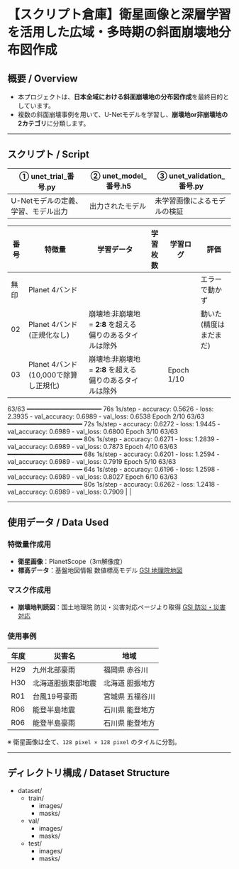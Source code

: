 # 【スクリプト倉庫】衛星画像と深層学習を活用した広域・多時期の斜面崩壊地分布図作成

## 概要 / Overview

- 本プロジェクトは、**日本全域における斜面崩壊地の分布図作成**を最終目的としています。
- 複数の斜面崩壊事例を用いて、U-Netモデルを学習し、**崩壊地or非崩壊地の2カテゴリ**に分類します。
  
---
## スクリプト / Script

| ① unet_trial_番号.py | ② unet_model_番号.h5 | ③ unet_validation_番号.py |
|-----|-----|-----|
| U-Netモデルの定義、学習、モデル出力 | 出力されたモデル | 未学習画像によるモデルの検証 |

| 番号 | 特徴量 | 学習データ | 学習枚数 | 学習ログ | 評価 | 
|-----|-----|-----|-----|-----|-----|
| 無印 | Planet 4バンド | | | | エラーで動かず |
| 02 | Planet 4バンド (正規化なし) |崩壊地:非崩壊地 = **2:8** を超える偏りのあるタイルは除外| | | 動いた (精度はまだまだ) |
| 03 | Planet 4バンド (10,000で除算し正規化) |崩壊地:非崩壊地 = **2:8** を超える偏りのあるタイルは除外| | Epoch 1/10
63/63 ━━━━━━━━━━━━━━━━━━━━ 76s 1s/step - accuracy: 0.5626 - loss: 2.3935 - val_accuracy: 0.6989 - val_loss: 0.6538
Epoch 2/10
63/63 ━━━━━━━━━━━━━━━━━━━━ 72s 1s/step - accuracy: 0.6272 - loss: 1.9445 - val_accuracy: 0.6989 - val_loss: 0.6800
Epoch 3/10
63/63 ━━━━━━━━━━━━━━━━━━━━ 80s 1s/step - accuracy: 0.6271 - loss: 1.2839 - val_accuracy: 0.6989 - val_loss: 0.7873
Epoch 4/10
63/63 ━━━━━━━━━━━━━━━━━━━━ 68s 1s/step - accuracy: 0.6201 - loss: 1.2594 - val_accuracy: 0.6989 - val_loss: 0.7919
Epoch 5/10
63/63 ━━━━━━━━━━━━━━━━━━━━ 64s 1s/step - accuracy: 0.6196 - loss: 1.2598 - val_accuracy: 0.6989 - val_loss: 0.8027
Epoch 6/10
63/63 ━━━━━━━━━━━━━━━━━━━━ 80s 1s/step - accuracy: 0.6262 - loss: 1.2418 - val_accuracy: 0.6989 - val_loss: 0.7909 | |

---

## 使用データ / Data Used

### 特徴量作成用
- **衛星画像**：PlanetScope（3m解像度）
- **標高データ**：基盤地図情報 数値標高モデル [GSI 地理院地図](https://service.gsi.go.jp/kiban/)

### マスク作成用
- **崩壊地判読図**：国土地理院 防災・災害対応ページより取得 [GSI 防災・災害対応](https://www.gsi.go.jp/bousai.html)

### 使用事例
| 年度 | 災害名 | 地域 |
|------|--------|------|
| H29  | 九州北部豪雨         | 福岡県 赤谷川 |
| H30  | 北海道胆振東部地震   | 北海道 胆振地方 |
| R01  | 台風19号豪雨         | 宮城県 五福谷川 |
| R06  | 能登半島地震         | 石川県 能登地方 |
| R06  | 能登半島豪雨         | 石川県 能登地方 |

※ 衛星画像は全て、`128 pixel × 128 pixel` のタイルに分割。  
  
---

## ディレクトリ構成 / Dataset Structure

- dataset/
  - train/     
    - images/
    - masks/
  - val/               
    - images/
    - masks/
  - test/
    - images/
    - masks/
